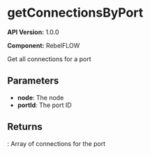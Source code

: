# getConnectionsByPort

**API Version:** 1.0.0

**Component:** RebelFLOW

Get all connections for a port

## Parameters

- **node**: The node
- **portId**: The port ID

## Returns

: Array of connections for the port


